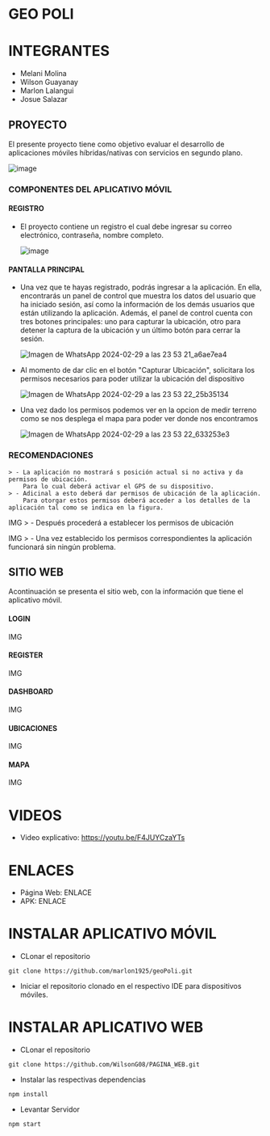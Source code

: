 # GEO POLI
# INTEGRANTES
- Melani Molina
- Wilson Guayanay
- Marlon Lalangui
- Josue Salazar
## PROYECTO
El presente proyecto tiene como objetivo evaluar el desarrollo de aplicaciones móviles híbridas/nativas con servicios en segundo plano.

![image](https://github.com/marlon1925/geoPoli/assets/117754219/9d6c8d50-a912-49c6-8a35-d400305128b5)


### COMPONENTES DEL APLICATIVO MÓVIL
#### REGISTRO
- El proyecto contiene un registro el cual debe ingresar su correo electrónico, contraseña, nombre completo.

    ![image](https://github.com/marlon1925/geoPoli/assets/117754219/1b582fcb-57ef-4abc-9859-c6f14490497b)

    

#### PANTALLA PRINCIPAL
- Una vez que te hayas registrado, podrás ingresar a la aplicación. En ella, encontrarás un panel de control que muestra los datos del usuario que ha iniciado sesión, así como la información de los demás usuarios que están utilizando la aplicación. Además, el panel de control cuenta con tres botones principales: uno para capturar la ubicación, otro para detener la captura de la ubicación y un último botón para cerrar la sesión.
  
    ![Imagen de WhatsApp 2024-02-29 a las 23 53 21_a6ae7ea4](https://github.com/marlon1925/geoPoli/assets/117753844/342ddf34-e3cf-494a-8898-35f0d2844138)

- Al momento de dar clic en el botón "Capturar Ubicación", solicitara los permisos necesarios para poder utilizar la ubicación del dispositivo

    ![Imagen de WhatsApp 2024-02-29 a las 23 53 22_25b35134](https://github.com/marlon1925/geoPoli/assets/117753844/a700ecf4-6d67-40c6-bba5-48ec11356702)


- Una vez dado los permisos podemos ver en la opcion de medir terreno como se nos desplega el mapa para poder ver donde nos encontramos

  ![Imagen de WhatsApp 2024-02-29 a las 23 53 22_633253e3](https://github.com/marlon1925/geoPoli/assets/117753844/c17f64d4-d1f1-4a09-9787-49857124d187)

### RECOMENDACIONES
    > - La aplicación no mostrará s posición actual si no activa y da permisos de ubicación. 
        Para lo cual deberá activar el GPS de su dispositivo.
    > - Adicinal a esto deberá dar permisos de ubicación de la aplicación.
        Para otorgar estos permisos deberá acceder a los detalles de la aplicación tal como se indica en la figura.
        
IMG
    > - Después procederá a establecer los permisos de ubicación
    
IMG
    > - Una vez establecido los permisos correspondientes la aplicación funcionará sin ningún problema.

## SITIO WEB
Acontinuación se presenta el sitio web, con la información que tiene el aplicativo móvil.
#### LOGIN
IMG

#### REGISTER
IMG
#### DASHBOARD
IMG
#### UBICACIONES 
IMG

#### MAPA
IMG


# VIDEOS
- Video explicativo: https://youtu.be/F4JUYCzaYTs

# ENLACES
- Página Web: ENLACE
- APK: ENLACE

# INSTALAR APLICATIVO MÓVIL 
- CLonar el repositorio
```
git clone https://github.com/marlon1925/geoPoli.git
```
- Iniciar el repositorio clonado en el respectivo IDE para dispositivos móviles.

# INSTALAR APLICATIVO WEB
- CLonar el repositorio
```
git clone https://github.com/WilsonG08/PAGINA_WEB.git
```
- Instalar las respectivas dependencias
```
npm install
```
- Levantar Servidor
```
npm start
```
